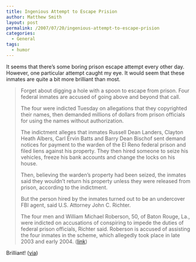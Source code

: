 ```yaml
---
title: Ingenious Attempt to Escape Prision
author: Matthew Smith
layout: post
permalink: /2007/07/20/ingenious-attempt-to-escape-prision
categories:
  - General
tags:
  - humor
---
```

It seems that there&#8217;s some boring prison escape attempt every other day. However, one particular attempt caught my eye. It would seem that these inmates are quite a bit more brilliant than most.

> Forget about digging a hole with a spoon to escape from prison. Four federal inmates are accused of going above and beyond that call.
> 
> The four were indicted Tuesday on allegations that they copyrighted their names, then demanded millions of dollars from prison officials for using the names without authorization.
> 
> The indictment alleges that inmates Russell Dean Landers, Clayton Heath Albers, Carl Ervin Batts and Barry Dean Bischof sent demand notices for payment to the warden of the El Reno federal prison and filed liens against his property. They then hired someone to seize his vehicles, freeze his bank accounts and change the locks on his house.
> 
> Then, believing the warden&#8217;s property had been seized, the inmates said they wouldn&#8217;t return his property unless they were released from prison, according to the indictment.
> 
> But the person hired by the inmates turned out to be an undercover FBI agent, said U.S. Attorney John C. Richter.
> 
> The four men and William Michael Roberson, 50, of Baton Rouge, La., were indicted on accusations of conspiring to impede the duties of federal prison officials, Richter said. Roberson is accused of assisting the four inmates in the scheme, which allegedly took place in late 2003 and early 2004. ([link][1])

Brilliant! ([via][2])

>

 [1]: http://abcnews.go.com/US/wireStory?id=3387681
 [2]: http://www.boingboing.net/2007/07/19/inmates_accused_of_c.html